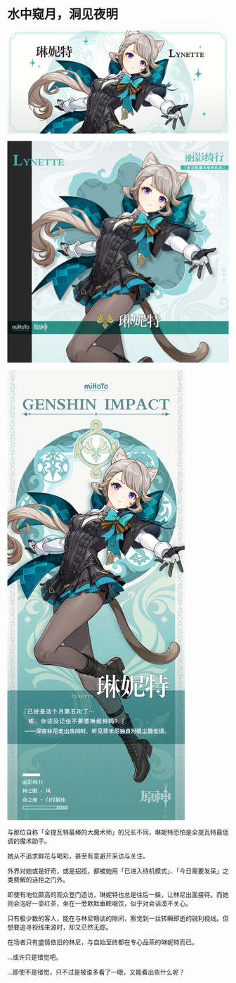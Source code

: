 # 水中窥月，洞见夜明

![LYNETTE-琳妮特](./../A小卡/LYNETTE-琳妮特.jpg)

![LYNETTE-琳妮特](./../B方形卡/LYNETTE-琳妮特.jpg)

![LYNETTE-琳妮特](./../C立绘/LYNETTE-琳妮特.jpg)

与那位自称「全提瓦特最棒的大魔术师」的兄长不同，琳妮特恐怕是全提瓦特最低调的魔术助手。

她从不追求鲜花与喝彩，甚至有意避开采访与关注。

外界对她或是好奇，或是招揽，都被她用「已进入待机模式」、「今日需要发呆」之类费解的话拒之门外。

即使有地位颇高的观众登门造访，琳妮特也总是往后一躲，让林尼出面接待。而她则会泡好一壶红茶，坐在一旁默默垂眸啜饮，似乎对会话漠不关心。

只有极少数的客人，能在与林尼畅谈的隙间，察觉到一丝转瞬即逝的锐利视线。但想要追寻视线来源时，却又茫然无踪。

在场者只有盛情依旧的林尼，与自始至终都在专心品茶的琳妮特而已。

…或许只是错觉吧。

…即使不是错觉，只不过是被谁多看了一眼，又能看出些什么呢？